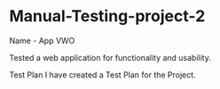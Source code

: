 # Manual-Testing-project-2

Name - App VWO 

Tested a web application for functionality and usability.

Test Plan I have created a Test Plan for the Project.
